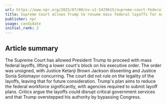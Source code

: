 ```yaml
---
url: https://www.npr.org/2025/07/08/nx-s1-5429615/supreme-court-federal-rifs
title: Supreme Court allows Trump to resume mass federal layoffs for now
publisher: npr
usage: candidate
initial_rank: 2
---
```

## Article summary
The Supreme Court has allowed President Trump to proceed with mass federal layoffs, lifting a lower court's block on his executive order. The order was unsigned, with Justice Ketanji Brown Jackson dissenting and Justice Sonia Sotomayor concurring. The court did not rule on the legality of the layoffs, leaving that for future consideration. Trump's plan aims to reduce the federal workforce significantly, with agencies required to submit layoff plans. Critics argue the layoffs could disrupt critical government services and that Trump overstepped his authority by bypassing Congress.
